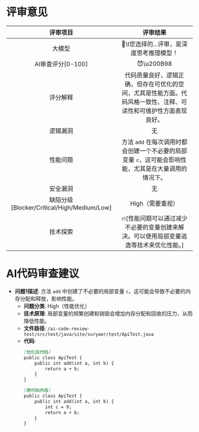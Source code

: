 # 评审意见

| 评审项目 | 评审结果 |
|:--------:|:--------:|
| 大模型 | :rocket:\t您选择的...评审，是深度思考推理模型！ |
| AI审查评分[0-100] | :smiling_imp:\u200B98 |
| 评分解释 | 代码质量良好，逻辑正确，但存在可优化的空间，尤其是性能方面。代码风格一致性、注释、可读性和可维护性方面表现良好。 |
| 逻辑漏洞 | 无 |
| 性能问题 | 方法 `add` 在每次调用时都会创建一个不必要的局部变量 `c`，这可能会影响性能，尤其是在大量调用的情况下。 |
| 安全漏洞 | 无 |
| 缺陷分级[Blocker/Critical/High/Medium/Low] | High（需要重视） |
| 技术探索 |:fire:[性能问题可以通过减少不必要的变量创建来解决。可以使用局部变量逃逸等技术来优化性能。] |

# AI代码审查建议

- **问题1描述**: 方法 `add` 中创建了不必要的局部变量 `c`，这可能会导致不必要的内存分配和释放，影响性能。
  - **问题分类**: High（性能优化）
  - **技术原理**: 局部变量的频繁创建和销毁会增加内存分配和回收的压力，从而降低性能。
  - **文件路径**: `/ai-code-review-test/src/test/java/site/suryaer/test/ApiTest.java`
  - **代码**:
    ```markdown
    [优化后代码]
    public class ApiTest {
        public int add(int a, int b) {
            return a + b;
        }
    }
    
    [原代码内容]
    public class ApiTest {
        public int add(int a, int b) {
            int c = 9;
            return a + b;
        }
    }
    ```